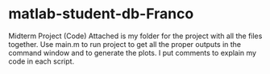 # matlab-student-db-Franco
Midterm Project (Code)
Attached is my folder for the project with all the files together. Use main.m to run project to get all the proper outputs in the command window and to generate the plots. I put comments to explain my code in each script.
